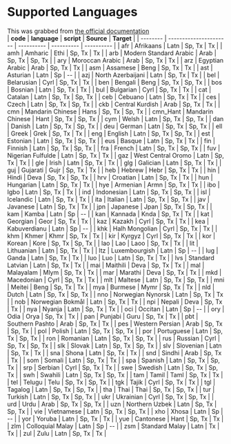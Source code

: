 # Supported Languages
This was grabbed from <a href='https://huggingface.co/facebook/seamless-m4t-v2-large'>the official documentation</a><br>
| **code** | **language**           | **script** | **Source** | **Target** |
| -------- | ---------------------- | ---------- | ---------- | ---------- |
| afr      | Afrikaans              | Latn       | Sp, Tx     | Tx         |
| amh      | Amharic                | Ethi       | Sp, Tx     | Tx         |
| arb      | Modern Standard Arabic | Arab       | Sp, Tx     | Sp, Tx     |
| ary      | Moroccan Arabic        | Arab       | Sp, Tx     | Tx         |
| arz      | Egyptian Arabic        | Arab       | Sp, Tx     | Tx         |
| asm      | Assamese               | Beng       | Sp, Tx     | Tx         |
| ast      | Asturian               | Latn       | Sp         | \--        |
| azj      | North Azerbaijani      | Latn       | Sp, Tx     | Tx         |
| bel      | Belarusian             | Cyrl       | Sp, Tx     | Tx         |
| ben      | Bengali                | Beng       | Sp, Tx     | Sp, Tx     |
| bos      | Bosnian                | Latn       | Sp, Tx     | Tx         |
| bul      | Bulgarian              | Cyrl       | Sp, Tx     | Tx         |
| cat      | Catalan                | Latn       | Sp, Tx     | Sp, Tx     |
| ceb      | Cebuano                | Latn       | Sp, Tx     | Tx         |
| ces      | Czech                  | Latn       | Sp, Tx     | Sp, Tx     |
| ckb      | Central Kurdish        | Arab       | Sp, Tx     | Tx         |
| cmn      | Mandarin Chinese       | Hans       | Sp, Tx     | Sp, Tx     |
| cmn_Hant | Mandarin Chinese       | Hant       | Sp, Tx     | Sp, Tx     |
| cym      | Welsh                  | Latn       | Sp, Tx     | Sp, Tx     |
| dan      | Danish                 | Latn       | Sp, Tx     | Sp, Tx     |
| deu      | German                 | Latn       | Sp, Tx     | Sp, Tx     |
| ell      | Greek                  | Grek       | Sp, Tx     | Tx         |
| eng      | English                | Latn       | Sp, Tx     | Sp, Tx     |
| est      | Estonian               | Latn       | Sp, Tx     | Sp, Tx     |
| eus      | Basque                 | Latn       | Sp, Tx     | Tx         |
| fin      | Finnish                | Latn       | Sp, Tx     | Sp, Tx     |
| fra      | French                 | Latn       | Sp, Tx     | Sp, Tx     |
| fuv      | Nigerian Fulfulde      | Latn       | Sp, Tx     | Tx         |
| gaz      | West Central Oromo     | Latn       | Sp, Tx     | Tx         |
| gle      | Irish                  | Latn       | Sp, Tx     | Tx         |
| glg      | Galician               | Latn       | Sp, Tx     | Tx         |
| guj      | Gujarati               | Gujr       | Sp, Tx     | Tx         |
| heb      | Hebrew                 | Hebr       | Sp, Tx     | Tx         |
| hin      | Hindi                  | Deva       | Sp, Tx     | Sp, Tx     |
| hrv      | Croatian               | Latn       | Sp, Tx     | Tx         |
| hun      | Hungarian              | Latn       | Sp, Tx     | Tx         |
| hye      | Armenian               | Armn       | Sp, Tx     | Tx         |
| ibo      | Igbo                   | Latn       | Sp, Tx     | Tx         |
| ind      | Indonesian             | Latn       | Sp, Tx     | Sp, Tx     |
| isl      | Icelandic              | Latn       | Sp, Tx     | Tx         |
| ita      | Italian                | Latn       | Sp, Tx     | Sp, Tx     |
| jav      | Javanese               | Latn       | Sp, Tx     | Tx         |
| jpn      | Japanese               | Jpan       | Sp, Tx     | Sp, Tx     |
| kam      | Kamba                  | Latn       | Sp         | \--        |
| kan      | Kannada                | Knda       | Sp, Tx     | Tx         |
| kat      | Georgian               | Geor       | Sp, Tx     | Tx         |
| kaz      | Kazakh                 | Cyrl       | Sp, Tx     | Tx         |
| kea      | Kabuverdianu           | Latn       | Sp         | \--        |
| khk      | Halh Mongolian         | Cyrl       | Sp, Tx     | Tx         |
| khm      | Khmer                  | Khmr       | Sp, Tx     | Tx         |
| kir      | Kyrgyz                 | Cyrl       | Sp, Tx     | Tx         |
| kor      | Korean                 | Kore       | Sp, Tx     | Sp, Tx     |
| lao      | Lao                    | Laoo       | Sp, Tx     | Tx         |
| lit      | Lithuanian             | Latn       | Sp, Tx     | Tx         |
| ltz      | Luxembourgish          | Latn       | Sp         | \--        |
| lug      | Ganda                  | Latn       | Sp, Tx     | Tx         |
| luo      | Luo                    | Latn       | Sp, Tx     | Tx         |
| lvs      | Standard Latvian       | Latn       | Sp, Tx     | Tx         |
| mai      | Maithili               | Deva       | Sp, Tx     | Tx         |
| mal      | Malayalam              | Mlym       | Sp, Tx     | Tx         |
| mar      | Marathi                | Deva       | Sp, Tx     | Tx         |
| mkd      | Macedonian             | Cyrl       | Sp, Tx     | Tx         |
| mlt      | Maltese                | Latn       | Sp, Tx     | Sp, Tx     |
| mni      | Meitei                 | Beng       | Sp, Tx     | Tx         |
| mya      | Burmese                | Mymr       | Sp, Tx     | Tx         |
| nld      | Dutch                  | Latn       | Sp, Tx     | Sp, Tx     |
| nno      | Norwegian Nynorsk      | Latn       | Sp, Tx     | Tx         |
| nob      | Norwegian Bokmål       | Latn       | Sp, Tx     | Tx         |
| npi      | Nepali                 | Deva       | Sp, Tx     | Tx         |
| nya      | Nyanja                 | Latn       | Sp, Tx     | Tx         |
| oci      | Occitan                | Latn       | Sp         | \--        |
| ory      | Odia                   | Orya       | Sp, Tx     | Tx         |
| pan      | Punjabi                | Guru       | Sp, Tx     | Tx         |
| pbt      | Southern Pashto        | Arab       | Sp, Tx     | Tx         |
| pes      | Western Persian        | Arab       | Sp, Tx     | Sp, Tx     |
| pol      | Polish                 | Latn       | Sp, Tx     | Sp, Tx     |
| por      | Portuguese             | Latn       | Sp, Tx     | Sp, Tx     |
| ron      | Romanian               | Latn       | Sp, Tx     | Sp, Tx     |
| rus      | Russian                | Cyrl       | Sp, Tx     | Sp, Tx     |
| slk      | Slovak                 | Latn       | Sp, Tx     | Sp, Tx     |
| slv      | Slovenian              | Latn       | Sp, Tx     | Tx         |
| sna      | Shona                  | Latn       | Sp, Tx     | Tx         |
| snd      | Sindhi                 | Arab       | Sp, Tx     | Tx         |
| som      | Somali                 | Latn       | Sp, Tx     | Tx         |
| spa      | Spanish                | Latn       | Sp, Tx     | Sp, Tx     |
| srp      | Serbian                | Cyrl       | Sp, Tx     | Tx         |
| swe      | Swedish                | Latn       | Sp, Tx     | Sp, Tx     |
| swh      | Swahili                | Latn       | Sp, Tx     | Sp, Tx     |
| tam      | Tamil                  | Taml       | Sp, Tx     | Tx         |
| tel      | Telugu                 | Telu       | Sp, Tx     | Sp, Tx     |
| tgk      | Tajik                  | Cyrl       | Sp, Tx     | Tx         |
| tgl      | Tagalog                | Latn       | Sp, Tx     | Sp, Tx     |
| tha      | Thai                   | Thai       | Sp, Tx     | Sp, Tx     |
| tur      | Turkish                | Latn       | Sp, Tx     | Sp, Tx     |
| ukr      | Ukrainian              | Cyrl       | Sp, Tx     | Sp, Tx     |
| urd      | Urdu                   | Arab       | Sp, Tx     | Sp, Tx     |
| uzn      | Northern Uzbek         | Latn       | Sp, Tx     | Sp, Tx     |
| vie      | Vietnamese             | Latn       | Sp, Tx     | Sp, Tx     |
| xho      | Xhosa                  | Latn       | Sp         | \--        |
| yor      | Yoruba                 | Latn       | Sp, Tx     | Tx         |
| yue      | Cantonese              | Hant       | Sp, Tx     | Tx         |
| zlm      | Colloquial Malay       | Latn       | Sp         | \--        |
| zsm      | Standard Malay         | Latn       | Tx         | Tx         |
| zul      | Zulu                   | Latn       | Sp, Tx     | Tx         |
